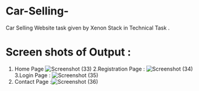 # Car-Selling-
Car Selling Website task given by Xenon Stack in Technical Task . 
# Screen shots of Output :


1. Home Page ![Screenshot (33)](https://user-images.githubusercontent.com/69495628/200945550-8c7e226b-110f-43df-934f-e6bace75f9f7.png)
2.Registration Page : ![Screenshot (34)](https://user-images.githubusercontent.com/69495628/200945766-a7810271-5325-446d-9224-9a859bb1ca26.png)
3.Login Page : ![Screenshot (35)](https://user-images.githubusercontent.com/69495628/200945885-22f816c4-a3c1-48ab-923f-87b4832d3811.png)
4. Contact Page :![Screenshot (36)](https://user-images.githubusercontent.com/69495628/200945958-a3915ffe-1e48-42a8-893d-3011ca3c5095.png)

